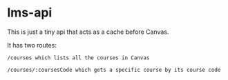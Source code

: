 # lms-api
This is just a tiny api that acts as a cache before Canvas.

It has two routes:

```
/courses which lists all the courses in Canvas

/courses/:coursesCode which gets a specific course by its course code
```

